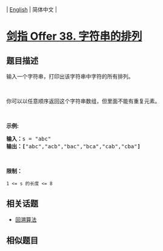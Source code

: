 
| [English](README_EN.md) | 简体中文 |

# [剑指 Offer 38. 字符串的排列](https://leetcode-cn.com/problems/zi-fu-chuan-de-pai-lie-lcof/)

## 题目描述

<p>输入一个字符串，打印出该字符串中字符的所有排列。</p>

<p>&nbsp;</p>

<p>你可以以任意顺序返回这个字符串数组，但里面不能有重复元素。</p>

<p>&nbsp;</p>

<p><strong>示例:</strong></p>

<pre><strong>输入：</strong>s = &quot;abc&quot;
<strong>输出：[</strong>&quot;abc&quot;,&quot;acb&quot;,&quot;bac&quot;,&quot;bca&quot;,&quot;cab&quot;,&quot;cba&quot;<strong>]</strong>
</pre>

<p>&nbsp;</p>

<p><strong>限制：</strong></p>

<p><code>1 &lt;= s 的长度 &lt;= 8</code></p>


## 相关话题

- [回溯算法](https://leetcode-cn.com/tag/backtracking)

## 相似题目


